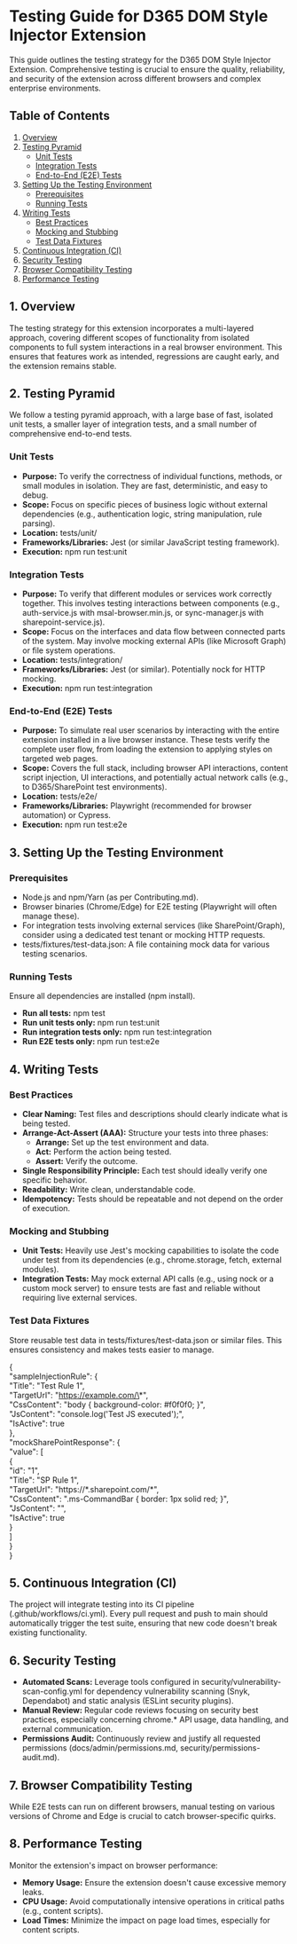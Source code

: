 # **Testing Guide for D365 DOM Style Injector Extension**

This guide outlines the testing strategy for the D365 DOM Style Injector Extension. Comprehensive testing is crucial to ensure the quality, reliability, and security of the extension across different browsers and complex enterprise environments.

## **Table of Contents**

1. [Overview](#bookmark=id.l33jzr65pkfb)  
2. [Testing Pyramid](#bookmark=id.83uj4z3vf5v4)  
   * [Unit Tests](#bookmark=id.2zc6r9urp2m)  
   * [Integration Tests](#bookmark=id.5netk9qcgk27)  
   * [End-to-End (E2E) Tests](#bookmark=id.atb0oo8w0cv)  
3. [Setting Up the Testing Environment](#bookmark=id.ybj1ccu65hol)  
   * [Prerequisites](#bookmark=id.p7jufmiqb7qq)  
   * [Running Tests](#bookmark=id.vzkbqocj59my)  
4. [Writing Tests](#bookmark=id.s6uwijw6dsyb)  
   * [Best Practices](#bookmark=id.5az0xslp756w)  
   * [Mocking and Stubbing](#bookmark=id.m477ziao0guw)  
   * [Test Data Fixtures](#bookmark=id.k20aokqi7pa5)  
5. [Continuous Integration (CI)](#bookmark=id.k35wi0dw3nmq)  
6. [Security Testing](#bookmark=id.d0nawmev448c)  
7. [Browser Compatibility Testing](#bookmark=id.gl34b7go20qa)  
8. [Performance Testing](#bookmark=id.g3xkts8ljfow)

## **1\. Overview**

The testing strategy for this extension incorporates a multi-layered approach, covering different scopes of functionality from isolated components to full system interactions in a real browser environment. This ensures that features work as intended, regressions are caught early, and the extension remains stable.

## **2\. Testing Pyramid**

We follow a testing pyramid approach, with a large base of fast, isolated unit tests, a smaller layer of integration tests, and a small number of comprehensive end-to-end tests.

### **Unit Tests**

* **Purpose:** To verify the correctness of individual functions, methods, or small modules in isolation. They are fast, deterministic, and easy to debug.  
* **Scope:** Focus on specific pieces of business logic without external dependencies (e.g., authentication logic, string manipulation, rule parsing).  
* **Location:** tests/unit/  
* **Frameworks/Libraries:** Jest (or similar JavaScript testing framework).  
* **Execution:** npm run test:unit

### **Integration Tests**

* **Purpose:** To verify that different modules or services work correctly together. This involves testing interactions between components (e.g., auth-service.js with msal-browser.min.js, or sync-manager.js with sharepoint-service.js).  
* **Scope:** Focus on the interfaces and data flow between connected parts of the system. May involve mocking external APIs (like Microsoft Graph) or file system operations.  
* **Location:** tests/integration/  
* **Frameworks/Libraries:** Jest (or similar). Potentially nock for HTTP mocking.  
* **Execution:** npm run test:integration

### **End-to-End (E2E) Tests**

* **Purpose:** To simulate real user scenarios by interacting with the entire extension installed in a live browser instance. These tests verify the complete user flow, from loading the extension to applying styles on targeted web pages.  
* **Scope:** Covers the full stack, including browser API interactions, content script injection, UI interactions, and potentially actual network calls (e.g., to D365/SharePoint test environments).  
* **Location:** tests/e2e/  
* **Frameworks/Libraries:** Playwright (recommended for browser automation) or Cypress.  
* **Execution:** npm run test:e2e

## **3\. Setting Up the Testing Environment**

### **Prerequisites**

* Node.js and npm/Yarn (as per Contributing.md).  
* Browser binaries (Chrome/Edge) for E2E testing (Playwright will often manage these).  
* For integration tests involving external services (like SharePoint/Graph), consider using a dedicated test tenant or mocking HTTP requests.  
* tests/fixtures/test-data.json: A file containing mock data for various testing scenarios.

### **Running Tests**

Ensure all dependencies are installed (npm install).

* **Run all tests:** npm test  
* **Run unit tests only:** npm run test:unit  
* **Run integration tests only:** npm run test:integration  
* **Run E2E tests only:** npm run test:e2e

## **4\. Writing Tests**

### **Best Practices**

* **Clear Naming:** Test files and descriptions should clearly indicate what is being tested.  
* **Arrange-Act-Assert (AAA):** Structure your tests into three phases:  
  * **Arrange:** Set up the test environment and data.  
  * **Act:** Perform the action being tested.  
  * **Assert:** Verify the outcome.  
* **Single Responsibility Principle:** Each test should ideally verify one specific behavior.  
* **Readability:** Write clean, understandable code.  
* **Idempotency:** Tests should be repeatable and not depend on the order of execution.

### **Mocking and Stubbing**

* **Unit Tests:** Heavily use Jest's mocking capabilities to isolate the code under test from its dependencies (e.g., chrome.storage, fetch, external modules).  
* **Integration Tests:** May mock external API calls (e.g., using nock or a custom mock server) to ensure tests are fast and reliable without requiring live external services.

### **Test Data Fixtures**

Store reusable test data in tests/fixtures/test-data.json or similar files. This ensures consistency and makes tests easier to manage.

{  
  "sampleInjectionRule": {  
    "Title": "Test Rule 1",  
    "TargetUrl": "https://example.com/\*",  
    "CssContent": "body { background-color: \#f0f0f0; }",  
    "JsContent": "console.log('Test JS executed');",  
    "IsActive": true  
  },  
  "mockSharePointResponse": {  
    "value": \[  
      {  
        "id": "1",  
        "Title": "SP Rule 1",  
        "TargetUrl": "https://\*.sharepoint.com/\*",  
        "CssContent": ".ms-CommandBar { border: 1px solid red; }",  
        "JsContent": "",  
        "IsActive": true  
      }  
    \]  
  }  
}

## **5\. Continuous Integration (CI)**

The project will integrate testing into its CI pipeline (.github/workflows/ci.yml). Every pull request and push to main should automatically trigger the test suite, ensuring that new code doesn't break existing functionality.

## **6\. Security Testing**

* **Automated Scans:** Leverage tools configured in security/vulnerability-scan-config.yml for dependency vulnerability scanning (Snyk, Dependabot) and static analysis (ESLint security plugins).  
* **Manual Review:** Regular code reviews focusing on security best practices, especially concerning chrome.\* API usage, data handling, and external communication.  
* **Permissions Audit:** Continuously review and justify all requested permissions (docs/admin/permissions.md, security/permissions-audit.md).

## **7\. Browser Compatibility Testing**

While E2E tests can run on different browsers, manual testing on various versions of Chrome and Edge is crucial to catch browser-specific quirks.

## **8\. Performance Testing**

Monitor the extension's impact on browser performance:

* **Memory Usage:** Ensure the extension doesn't cause excessive memory leaks.  
* **CPU Usage:** Avoid computationally intensive operations in critical paths (e.g., content scripts).  
* **Load Times:** Minimize the impact on page load times, especially for content scripts.